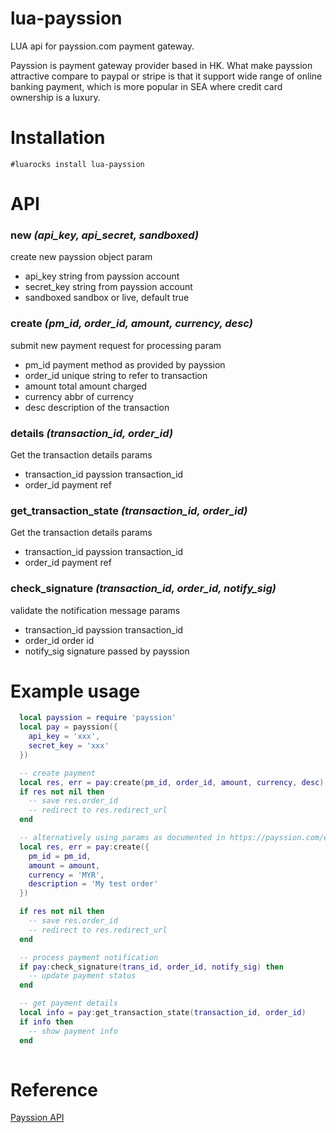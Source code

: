 # lua-payssion
LUA api for payssion.com payment gateway. 

Payssion is payment gateway provider based in HK. What make payssion
attractive compare to paypal or stripe is that it support wide range of online banking payment, which is more popular
in SEA where credit card ownership is a luxury.

# Installation

    #luarocks install lua-payssion 

# API

### **new** _(api\_key, api\_secret, sandboxed)_
  create new payssion object
  param
  - api\_key string from payssion account
  - secret\_key string from payssion account
  - sandboxed sandbox or live, default true


### **create** _(pm\_id, order\_id, amount, currency, desc)_
  submit new payment request for processing
  param
  - pm_id payment method as provided by payssion
  - order\_id unique string to refer to transaction
  - amount total amount charged
  - currency abbr of currency
  - desc description of the transaction


### **details** _(transaction\_id, order\_id)_
  Get the transaction details
  params
  - transaction_id payssion transaction\_id
  - order_id payment ref


### **get_transaction_state** _(transaction\_id, order\_id)_
  Get the transaction details
  params
  - transaction_id payssion transaction\_id
  - order_id payment ref


### **check_signature** _(transaction\_id, order\_id, notify\_sig)_
  validate the notification message
  params
  - transaction\_id payssion transaction\_id
  - order\_id order id
  - notify\_sig signature passed by payssion


# Example usage

```lua
  local payssion = require 'payssion'
  local pay = payssion({
    api_key = 'xxx',
    secret_key = 'xxx'
  })

  -- create payment
  local res, err = pay:create(pm_id, order_id, amount, currency, desc)
  if res not nil then
    -- save res.order_id
    -- redirect to res.redirect_url
  end

  -- alternatively using params as documented in https://payssion.com/en/docs/#api-reference-payment-request
  local res, err = pay:create({
    pm_id = pm_id,
    amount = amount,
    currency = 'MYR',
    description = 'My test order'
  })

  if res not nil then
    -- save res.order_id
    -- redirect to res.redirect_url
  end

  -- process payment notification
  if pay:check_signature(trans_id, order_id, notify_sig) then
    -- update payment status
  end

  -- get payment details
  local info = pay:get_transaction_state(transaction_id, order_id)
  if info then
    -- show payment info
  end
  
```

# Reference
[Payssion API](https://payssion.com/en/docs)
